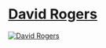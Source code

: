 # [David Rogers](https://github.com/al-the-x)

[![David Rogers](https://avatars3.githubusercontent.com/u/96015?v=3&s=460)](https://github.com/al-the-x)

